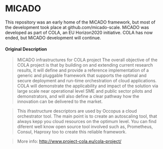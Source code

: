 # MICADO

This repository was an early home of the MiCADO framework, but most of the development took place at github.com/micado-scale. MiCADO was developed as part of COLA, an EU Horizon2020 initiative. COLA has now ended, but MiCADO development will continue.




#### Original Description

> MICADO infrastructures for COLA project The overall objective of the COLA project is that by building on and extending current research results, it will define and provide a reference implementation of a generic and pluggable framework that supports the optimal and secure deployment and run-time orchestration of cloud applications. COLA will demonstrate the applicability and impact of the solution via large scale near operational level SME and public sector pilots and demonstrators, and will also define a clear pathway how the innovation can be delivered to the market.

> This ifrastructure descriptors are used by Occopus a cloud orchestrator tool. The main point is to create an autoscaling tool, that always kepp you cloud resources on the optimum level. You can find diferent well know open source tool involved such as, Prometheus, Consul, Haproxy too to create this reliable framework.

> More info: http://www.project-cola.eu/cola-project/

